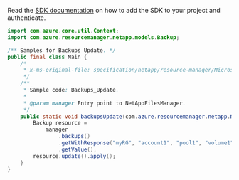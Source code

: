 Read the [SDK documentation](https://github.com/Azure/azure-sdk-for-java/blob/azure-resourcemanager-netapp_1.0.0-beta.7/sdk/netapp/azure-resourcemanager-netapp/README.md) on how to add the SDK to your project and authenticate.

```java
import com.azure.core.util.Context;
import com.azure.resourcemanager.netapp.models.Backup;

/** Samples for Backups Update. */
public final class Main {
    /*
     * x-ms-original-file: specification/netapp/resource-manager/Microsoft.NetApp/stable/2021-08-01/examples/Backups_Update.json
     */
    /**
     * Sample code: Backups_Update.
     *
     * @param manager Entry point to NetAppFilesManager.
     */
    public static void backupsUpdate(com.azure.resourcemanager.netapp.NetAppFilesManager manager) {
        Backup resource =
            manager
                .backups()
                .getWithResponse("myRG", "account1", "pool1", "volume1", "backup1", Context.NONE)
                .getValue();
        resource.update().apply();
    }
}
```

